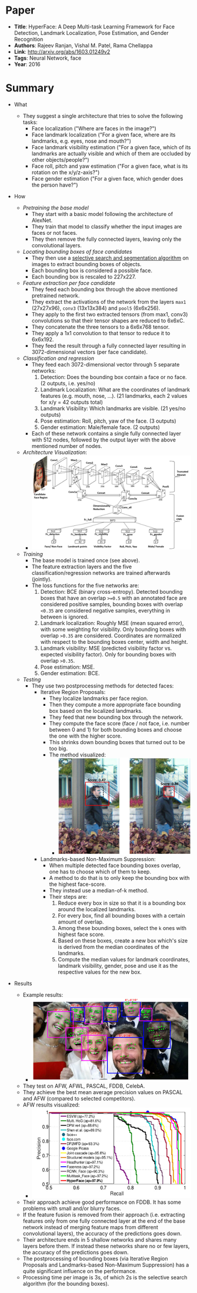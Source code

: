 # Paper

* **Title**: HyperFace: A Deep Multi-task Learning Framework for Face Detection, Landmark Localization, Pose Estimation, and Gender Recognition
* **Authors**: Rajeev Ranjan, Vishal M. Patel, Rama Chellappa
* **Link**: http://arxiv.org/abs/1603.01249v2
* **Tags**: Neural Network, face
* **Year**: 2016

# Summary

* What
  * They suggest a single architecture that tries to solve the following tasks:
    * Face localization ("Where are faces in the image?")
    * Face landmark localization ("For a given face, where are its landmarks, e.g. eyes, nose and mouth?")
    * Face landmark visibility estimation ("For a given face, which of its landmarks are actually visible and which of them are occluded by other objects/people?")
    * Face roll, pitch and yaw estimation ("For a given face, what is its rotation on the x/y/z-axis?")
    * Face gender estimation ("For a given face, which gender does the person have?")

* How
  * *Pretraining the base model*
    * They start with a basic model following the architecture of AlexNet.
    * They train that model to classify whether the input images are faces or not faces.
    * They then remove the fully connected layers, leaving only the convolutional layers.
  * *Locating bounding boxes of face candidates*
    * They then use a [selective search and segmentation algorithm](https://www.robots.ox.ac.uk/~vgg/rg/papers/sande_iccv11.pdf) on images to extract bounding boxes of objects.
    * Each bounding box is considered a possible face.
    * Each bounding box is rescaled to 227x227.
  * *Feature extraction per face candidate*
    * They feed each bounding box through the above mentioned pretrained network.
    * They extract the activations of the network from the layers `max1` (27x27x96), `conv3` (13x13x384) and `pool5` (6x6x256).
    * They apply to the first two extracted tensors (from max1, conv3) convolutions so that their tensor shapes are reduced to 6x6xC.
    * They concatenate the three tensors to a 6x6x768 tensor.
    * They apply a 1x1 convolution to that tensor to reduce it to 6x6x192.
    * They feed the result through a fully connected layer resulting in 3072-dimensional vectors (per face candidate).
  * *Classification and regression*
    * They feed each 3072-dimensional vector through 5 separate networks:
      1. Detection: Does the bounding box contain a face or no face. (2 outputs, i.e. yes/no)
      2. Landmark Localization: What are the coordinates of landmark features (e.g. mouth, nose, ...). (21 landmarks, each 2 values for x/y = 42 outputs total)
      3. Landmark Visibility: Which landmarks are visible. (21 yes/no outputs)
      4. Pose estimation: Roll, pitch, yaw of the face. (3 outputs)
      5. Gender estimation: Male/female face. (2 outputs)
    * Each of these network contains a single fully connected layer with 512 nodes, followed by the output layer with the above mentioned number of nodes.
  * *Architecture Visualization*:
    * ![Architecture](images/HyperFace__architecture.jpg?raw=true "Architecture")
  * *Training*
    * The base model is trained once (see above).
    * The feature extraction layers and the five classification/regression networks are trained afterwards (jointly).
    * The loss functions for the five networks are:
      1. Detection: BCE (binary cross-entropy). Detected bounding boxes that have an overlap `>=0.5` with an annotated face are considered positive samples, bounding boxes with overlap `<0.35` are considered negative samples, everything in between is ignored.
      2. Landmark localization: Roughly MSE (mean squared error), with some weighting for visibility. Only bounding boxes with overlap `>0.35` are considered. Coordinates are normalized with respect to the bounding boxes center, width and height.
      3. Landmark visibility: MSE (predicted visibility factor vs. expected visibility factor). Only for bounding boxes with overlap `>0.35`.
      4. Pose estimation: MSE.
      5. Gender estimation: BCE.
  * *Testing*
    * They use two postprocessing methods for detected faces:
      * Iterative Region Proposals:
        * They localize landmarks per face region.
        * Then they compute a more appropriate face bounding box based on the localized landmarks.
        * They feed that new bounding box through the network.
        * They compute the face score (face / not face, i.e. number between 0 and 1) for both bounding boxes and choose the one with the higher score.
        * This shrinks down bounding boxes that turned out to be too big.
        * The method visualized:
          * ![IRP](images/HyperFace__irp.jpg?raw=true "IRP")
      * Landmarks-based Non-Maximum Suppression:
        * When multiple detected face bounding boxes overlap, one has to choose which of them to keep.
        * A method to do that is to only keep the bounding box with the highest face-score.
        * They instead use a median-of-k method.
        * Their steps are:
          1. Reduce every box in size so that it is a bounding box around the localized landmarks.
          2. For every box, find all bounding boxes with a certain amount of overlap.
          3. Among these bounding boxes, select the `k` ones with highest face score.
          4. Based on these boxes, create a new box which's size is derived from the median coordinates of the landmarks.
          5. Compute the median values for landmark coordinates, landmark visibility, gender, pose and use it as the respective values for the new box.

* Results
  * Example results:
    * ![Example results](images/HyperFace__example_results.jpg?raw=true "Example results")
  * They test on AFW, AFWL, PASCAL, FDDB, CelebA.
  * They achieve the best mean average precision values on PASCAL and AFW (compared to selected competitors).
  * AFW results visualized:
    * ![AFW](images/HyperFace__afw.jpg?raw=true "AFW")
  * Their approach achieve good performance on FDDB. It has some problems with small and/or blurry faces.
  * If the feature fusion is removed from their approach (i.e. extracting features only from one fully connected layer at the end of the base network instead of merging feature maps from different convolutional layers), the accuracy of the predictions goes down.
  * Their architecture ends in 5 shallow networks and shares many layers before them. If instead these networks share no or few layers, the accuracy of the predictions goes down.
  * The postprocessing of bounding boxes (via Iterative Region Proposals and Landmarks-based Non-Maximum Suppression) has a quite significant influence on the performance.
  * Processing time per image is 3s, of which 2s is the selective search algorithm (for the bounding boxes).
